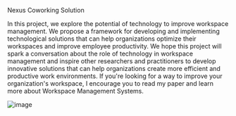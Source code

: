 Nexus Coworking Solution 

In this project, we explore the potential of technology to improve workspace management. We propose a framework for developing and implementing technological solutions that can help organizations optimize their workspaces and improve employee productivity.
We hope this project will spark a conversation about the role of technology in workspace management and inspire other researchers and practitioners to develop innovative solutions that can help organizations create more efficient and productive work environments.
If you're looking for a way to improve your organization's workspace, I encourage you to read my paper and learn more about Workspace Management  Systems.


![image](https://github.com/sjoshihypen/Nexus-Workspace-System/assets/79572922/2776b89a-ac25-4369-baa1-bc822ab1626d)
